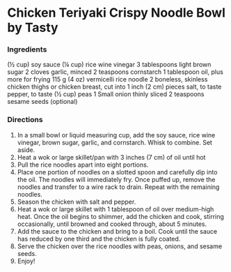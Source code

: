 # Chicken Teriyaki Crispy Noodle Bowl by Tasty

### Ingredients
(½ cup) soy sauce
(¼ cup) rice wine vinegar
3 tablespoons light brown sugar
2 cloves garlic, minced
2 teaspoons cornstarch
1 tablespoon oil, plus more for frying
115 g (4 oz) vermicelli rice noodle
2 boneless, skinless chicken thighs or chicken breast, cut into 1 inch (2 cm) pieces
salt, to taste
pepper, to taste
(½ cup)  peas
1 Small onion thinly sliced
2 teaspoons sesame seeds (optional)

### Directions

1. In a small bowl or liquid measuring cup, add the soy sauce, rice wine vinegar, brown sugar, garlic, and cornstarch. Whisk to combine. Set aside.
2. Heat a wok or large skillet/pan with 3 inches (7 cm) of oil until hot
3. Pull the rice noodles apart into eight portions.
4. Place one portion of noodles on a slotted spoon and carefully dip into the oil. The noodles will immediately fry. Once puffed up, remove the noodles and transfer to a wire rack to drain. Repeat with the remaining noodles.
5. Season the chicken with salt and pepper.
6. Heat a wok or large skillet with 1 tablespoon of oil over medium-high heat. Once the oil begins to shimmer, add the chicken and cook, stirring occasionally, until browned and cooked through, about 5 minutes.
7. Add the sauce to the chicken and bring to a boil. Cook until the sauce has reduced by one third and the chicken is fully coated.
8. Serve the chicken over the rice noodles with peas, onions,  and sesame seeds.
9. Enjoy!